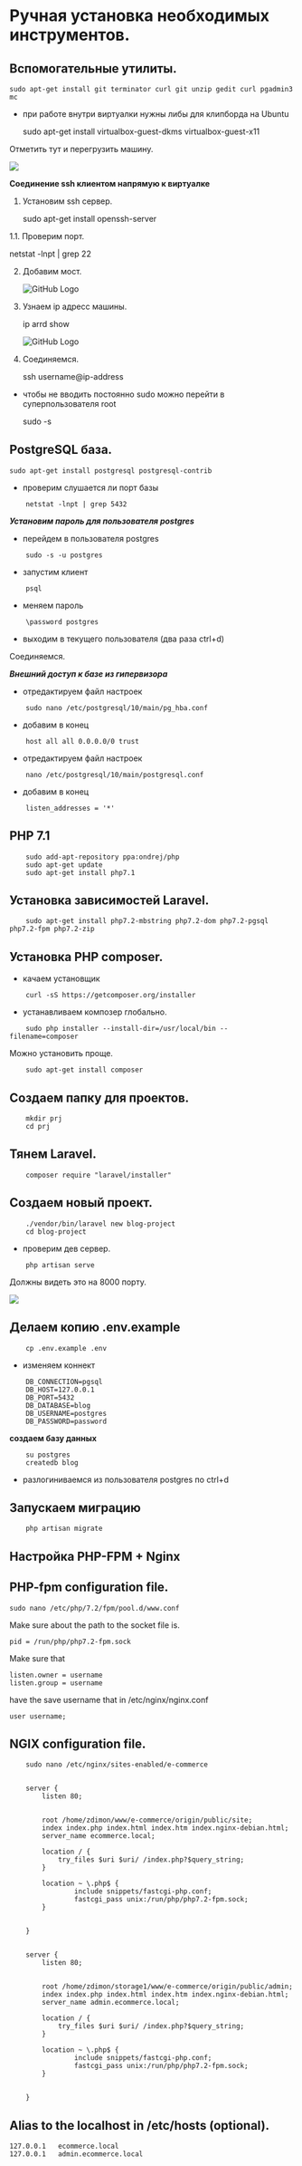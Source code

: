 # Ручная установка необходимых инструментов.

## Вспомогательные утилиты.

    sudo apt-get install git terminator curl git unzip gedit curl pgadmin3 mc

- при работе внутри виртуалки нужны либы для клипборда на Ubuntu

    sudo apt-get install virtualbox-guest-dkms virtualbox-guest-x11
    
Отметить тут и перегрузить машину.

![](images/clipboard.png)

**Соединение ssh клиентом напрямую к виртуалке**

1. Установим ssh сервер.

    sudo apt-get install openssh-server
    
1.1. Проверим порт.
   
   netstat -lnpt | grep 22
    
2. Добавим мост.

    ![GitHub Logo](images/1.png)
  
3. Узнаем ip адресс машины.

    ip arrd show

    ![GitHub Logo](images/2.png)      
  
4. Соединяемся.

    ssh username@ip-address  
    
- чтобы не вводить постоянно sudo можно перейти в суперпользователя root

    sudo -s
    
    
## PostgreSQL база.

    sudo apt-get install postgresql postgresql-contrib
    
- проверим слушается ли порт базы

```
    netstat -lnpt | grep 5432
```
   
***Установим пароль для пользователя postgres***

- перейдем в пользователя postgres  

```
    sudo -s -u postgres
```

- запустим клиент   

```
    psql
```

- меняем пароль 

```
    \password postgres
```
    
- выходим в текущего пользователя (два раза ctrl+d)  

Соединяемся.

[](images/3.png)  

***Внешний доступ к базе из гипервизора***

- отредактируем файл настроек 

```
    sudo nano /etc/postgresql/10/main/pg_hba.conf
```

- добавим в конец

```
    host all all 0.0.0.0/0 trust
```

- отредактируем файл настроек 

```
    nano /etc/postgresql/10/main/postgresql.conf
```
    
- добавим в конец

```
    listen_addresses = '*'
```

## PHP 7.1

```
    sudo add-apt-repository ppa:ondrej/php
    sudo apt-get update
    sudo apt-get install php7.1
```
    
## Установка зависимостей Laravel.

```
    sudo apt-get install php7.2-mbstring php7.2-dom php7.2-pgsql php7.2-fpm php7.2-zip
```

## Установка PHP composer.

- качаем установщик

```
    curl -sS https://getcomposer.org/installer
```  

- устанавливаем композер глобально.

```
    sudo php installer --install-dir=/usr/local/bin --filename=composer
```
    
Можно установить проще.

```
    sudo apt-get install composer
```
    
## Создаем папку для проектов.

```
    mkdir prj
    cd prj
```

## Тянем Laravel. 

```
    composer require "laravel/installer"
```

## Создаем новый проект.

```
    ./vendor/bin/laravel new blog-project
    cd blog-project
```
  
- проверим дев сервер.

```
    php artisan serve
```
 
Должны видеть это на 8000 порту.

![](images/4.png)    
    
    
## Делаем копию .env.example

```
    cp .env.example .env
```    
    
- изменяем коннект

```
    DB_CONNECTION=pgsql
    DB_HOST=127.0.0.1
    DB_PORT=5432
    DB_DATABASE=blog
    DB_USERNAME=postgres
    DB_PASSWORD=password
```

**создаем базу данных**

```
    su postgres
    createdb blog
```
    
- разлогиниваемся из пользователя postgres по ctrl+d
        
## Запускаем миграцию

```
    php artisan migrate
```    
    
## Настройка PHP-FPM + Nginx
    
## PHP-fpm configuration file.    

    sudo nano /etc/php/7.2/fpm/pool.d/www.conf
    
Make sure about the path to the socket file is.

    pid = /run/php/php7.2-fpm.sock
    
    
Make sure that 

    listen.owner = username
    listen.group = username
    
have the save username that in /etc/nginx/nginx.conf

    user username;
    
    
    
    
## NGIX configuration file.


```
    sudo nano /etc/nginx/sites-enabled/e-commerce
       
        
    server {
        listen 80;
        

        root /home/zdimon/www/e-commerce/origin/public/site;
        index index.php index.html index.htm index.nginx-debian.html;
        server_name ecommerce.local;

        location / {
            try_files $uri $uri/ /index.php?$query_string;
        }

        location ~ \.php$ {
                include snippets/fastcgi-php.conf;
                fastcgi_pass unix:/run/php/php7.2-fpm.sock;
        }        
        
        
    }
    
    
    server {
        listen 80;
        

        root /home/zdimon/storage1/www/e-commerce/origin/public/admin;
        index index.php index.html index.htm index.nginx-debian.html;
        server_name admin.ecommerce.local;

        location / {
            try_files $uri $uri/ /index.php?$query_string;
        }
        
        location ~ \.php$ {
                include snippets/fastcgi-php.conf;
                fastcgi_pass unix:/run/php/php7.2-fpm.sock;
        }  

        
    }
```    
    
## Alias to the localhost in /etc/hosts (optional).

    
    127.0.0.1	ecommerce.local
    127.0.0.1	admin.ecommerce.local
    
 
